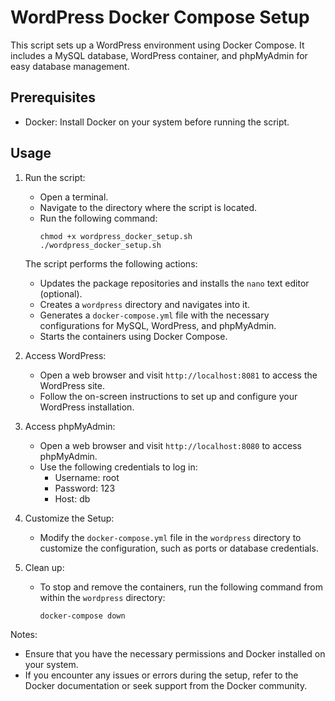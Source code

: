 # WordPress Docker Compose Setup

This script sets up a WordPress environment using Docker Compose. It includes a MySQL database, WordPress container, and phpMyAdmin for easy database management.

## Prerequisites
- Docker: Install Docker on your system before running the script.

## Usage

1. Run the script:
   - Open a terminal.
   - Navigate to the directory where the script is located.
   - Run the following command:
     ```
     chmod +x wordpress_docker_setup.sh
     ./wordpress_docker_setup.sh
     ```

   The script performs the following actions:
   - Updates the package repositories and installs the `nano` text editor (optional).
   - Creates a `wordpress` directory and navigates into it.
   - Generates a `docker-compose.yml` file with the necessary configurations for MySQL, WordPress, and phpMyAdmin.
   - Starts the containers using Docker Compose.

2. Access WordPress:
   - Open a web browser and visit `http://localhost:8081` to access the WordPress site.
   - Follow the on-screen instructions to set up and configure your WordPress installation.

3. Access phpMyAdmin:
   - Open a web browser and visit `http://localhost:8080` to access phpMyAdmin.
   - Use the following credentials to log in:
     - Username: root
     - Password: 123
     - Host: db

4. Customize the Setup:
   - Modify the `docker-compose.yml` file in the `wordpress` directory to customize the configuration, such as ports or database credentials.

5. Clean up:
   - To stop and remove the containers, run the following command from within the `wordpress` directory:
     ```
     docker-compose down
     ```

Notes:
- Ensure that you have the necessary permissions and Docker installed on your system.
- If you encounter any issues or errors during the setup, refer to the Docker documentation or seek support from the Docker community.

